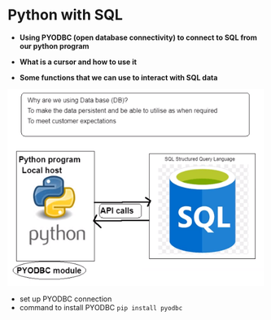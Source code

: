 # Python with SQL
- **Using PYODBC (open database connectivity) to connect to SQL from our python program**

- **What is a cursor and how to use it**

- **Some functions that we can use to interact with SQL data**

![](/python_with_sql.png)

- set up PYODBC connection
- command to install PYODBC
```pip install pyodbc```

